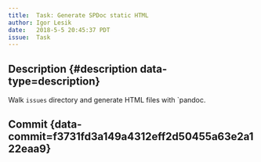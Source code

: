 ```yaml
---
title:  Task: Generate SPDoc static HTML
author: Igor Lesik
date:   2018-5-5 20:45:37 PDT
issue:  Task
---
```


## Description {#description data-type=description}

Walk `issues` directory and generate HTML files with `pandoc.

## Commit {data-commit=f3731fd3a149a4312eff2d50455a63e2a122eaa9}
